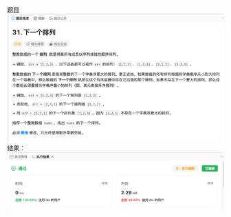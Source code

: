 [题目](https://leetcode.cn/problems/next-permutation/?envType=study-plan-v2&envId=top-100-liked)
![pic](img.png)
结果：
![pic](result.png)